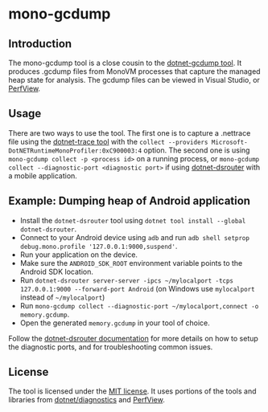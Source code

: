 # mono-gcdump

## Introduction

The mono-gcdump tool is a close cousin to the [dotnet-gcdump tool](https://github.com/dotnet/diagnostics/blob/main/documentation/dotnet-gcdump-instructions.md). It produces .gcdump files from MonoVM processes that capture the managed heap state for analysis. The gcdump files can be viewed in Visual Studio, or [PerfView](https://github.com/microsoft/PerfView).

## Usage

There are two ways to use the tool. The first one is to capture a .nettrace file using the [dotnet-trace tool](https://github.com/dotnet/diagnostics/blob/main/documentation/dotnet-trace-instructions.md) with the `collect --providers Microsoft-DotNETRuntimeMonoProfiler:0xC900003:4` option. The second one is using `mono-gcdump collect -p <process id>` on a running process, or `mono-gcdump collect --diagnostic-port <diagnostic port>` if using [dotnet-dsrouter](https://learn.microsoft.com/en-us/dotnet/core/diagnostics/dotnet-dsrouter) with a mobile application.

## Example: Dumping heap of Android application

- Install the `dotnet-dsrouter` tool using `dotnet tool install --global dotnet-dsrouter`.
- Connect to your Android device using `adb` and run `adb shell setprop debug.mono.profile '127.0.0.1:9000,suspend'`.
- Run your application on the device.
- Make sure the `ANDROID_SDK_ROOT` environment variable points to the Android SDK location.
- Run `dotnet-dsrouter server-server -ipcs ~/mylocalport -tcps 127.0.0.1:9000 --forward-port Android` (on Windows use `mylocalport` instead of `~/mylocalport`)
- Run `mono-gcdump collect --diagnostic-port ~/mylocalport,connect -o memory.gcdump`.
- Open the generated `memory.gcdump` in your tool of choice.

Follow the [dotnet-dsrouter documentation](https://learn.microsoft.com/en-us/dotnet/core/diagnostics/dotnet-dsrouter) for more details on how to setup the diagnostic ports, and for troubleshooting common issues.

## License

The tool is licensed under the [MIT license](LICENSE.TXT). It uses portions of the tools and libraries from [dotnet/diagnostics](https://github.com/dotnet/diagnostics) and [PerfView](https://github.com/microsoft/PerfView).
